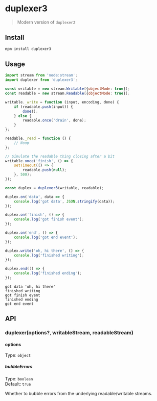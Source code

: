 # duplexer3

> Modern version of `duplexer2`

## Install

```sh
npm install duplexer3
```

## Usage

```js
import stream from 'node:stream';
import duplexer from 'duplexer3';

const writable = new stream.Writable({objectMode: true});
const readable = new stream.Readable({objectMode: true});

writable._write = function (input, encoding, done) {
	if (readable.push(input)) {
		done();
	} else {
		readable.once('drain', done);
	}
};

readable._read = function () {
	// Noop
};

// Simulate the readable thing closing after a bit
writable.once('finish', () => {
	setTimeout(() => {
		readable.push(null);
	}, 500);
});

const duplex = duplexer3(writable, readable);

duplex.on('data', data => {
	console.log('got data', JSON.stringify(data));
});

duplex.on('finish', () => {
	console.log('got finish event');
});

duplex.on('end', () => {
	console.log('got end event');
});

duplex.write('oh, hi there', () => {
	console.log('finished writing');
});

duplex.end(() => {
	console.log('finished ending');
});
```

```
got data 'oh, hi there'
finished writing
got finish event
finished ending
got end event
```

## API

### duplexer(options?, writableStream, readableStream)

#### options

Type: `object`

##### bubbleErrors

Type: `boolean`\
Default: `true`

Whether to bubble errors from the underlying readable/writable streams.
